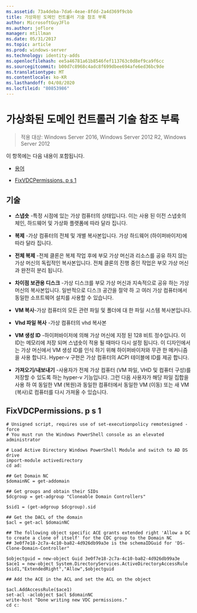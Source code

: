 ```yaml
---
ms.assetid: 73a4deba-7da6-4eae-8fdd-2a4d369f9cbb
title: 가상화된 도메인 컨트롤러 기술 참조 부록
author: MicrosoftGuyJFlo
ms.author: joflore
manager: mtillman
ms.date: 05/31/2017
ms.topic: article
ms.prod: windows-server
ms.technology: identity-adds
ms.openlocfilehash: ee5a46781a61b8546fef113763c0d8ef9ca9f6cc
ms.sourcegitcommit: b00d7c8968c4adc8f699dbee694afe6ed36bc9de
ms.translationtype: MT
ms.contentlocale: ko-KR
ms.lasthandoff: 04/08/2020
ms.locfileid: "80853986"
---
```

# <a name="virtualized-domain-controller-technical-reference-appendix"></a>가상화된 도메인 컨트롤러 기술 참조 부록

>적용 대상: Windows Server 2016, Windows Server 2012 R2, Windows Server 2012

이 항목에는 다음 내용이 포함됩니다.  
  
-   [용어](../../../ad-ds/reference/virtual-dc/../../../ad-ds/reference/virtual-dc/Virtualized-Domain-Controller-Technical-Reference-Appendix.md#BKMK_Terms)  
  
-   [FixVDCPermissions. p s 1](../../../ad-ds/reference/virtual-dc/../../../ad-ds/reference/virtual-dc/Virtualized-Domain-Controller-Technical-Reference-Appendix.md#BKMK_FixPDCPerms)  
  
## <a name="terminology"></a><a name="BKMK_Terms"></a>기술  
  
-   **스냅숏** -특정 시점에 있는 가상 컴퓨터의 상태입니다. 이는 사용 된 이전 스냅숏의 체인, 하드웨어 및 가상화 플랫폼에 따라 달라 집니다.  
  
-   **복제** -가상 컴퓨터의 전체 및 개별 복사본입니다. 가상 하드웨어 (하이퍼바이저)에 따라 달라 집니다.  
  
-   **전체 복제** -전체 클론은 복제 작업 후에 부모 가상 머신과 리소스를 공유 하지 않는 가상 머신의 독립적인 복사본입니다. 전체 클론의 진행 중인 작업은 부모 가상 머신과 완전히 분리 됩니다.  
  
-   **차이점 보관용 디스크** -가상 디스크를 부모 가상 머신과 지속적으로 공유 하는 가상 머신의 복사본입니다. 일반적으로 디스크 공간을 절약 하 고 여러 가상 컴퓨터에서 동일한 소프트웨어 설치를 사용할 수 있습니다.  
  
-   **VM 복사**-가상 컴퓨터의 모든 관련 파일 및 폴더에 대 한 파일 시스템 복사본입니다.  
  
-   **Vhd 파일 복사** -가상 컴퓨터의 vhd 복사본  
  
-   **VM 생성 ID** -하이퍼바이저에 의해 가상 머신에 지정 된 128 비트 정수입니다. 이 ID는 메모리에 저장 되며 스냅숏이 적용 될 때마다 다시 설정 됩니다. 이 디자인에서는 가상 머신에서 VM 생성 ID를 인식 하기 위해 하이퍼바이저와 무관 한 메커니즘을 사용 합니다. Hyper-v 구현은 가상 컴퓨터의 ACPI 테이블에 ID를 제공 합니다.  
  
-   **가져오기/내보내기** -사용자가 전체 가상 컴퓨터 (VM 파일, VHD 및 컴퓨터 구성)를 저장할 수 있도록 하는 hyper-v 기능입니다. 그런 다음 사용자가 해당 파일 집합을 사용 하 여 동일한 VM (복원)과 동일한 컴퓨터에서 동일한 VM (이동) 또는 새 VM (복사)로 컴퓨터를 다시 가져올 수 있습니다.  
  
## <a name="fixvdcpermissionsps1"></a><a name="BKMK_FixPDCPerms"></a>FixVDCPermissions. p s 1  
  
```  
# Unsigned script, requires use of set-executionpolicy remotesigned -force  
# You must run the Windows PowerShell console as an elevated administrator  
  
# Load Active Directory Windows PowerShell Module and switch to AD DS drive  
import-module activedirectory  
cd ad:  
  
## Get Domain NC  
$domainNC = get-addomain  
  
## Get groups and obtain their SIDs   
$dcgroup = get-adgroup "Cloneable Domain Controllers"  
  
$sid1 = (get-adgroup $dcgroup).sid  
  
## Get the DACL of the domain  
$acl = get-acl $domainNC  
  
## The following object specific ACE grants extended right 'Allow a DC to create a clone of itself' for the CDC group to the Domain NC  
## 3e0f7e18-2c7a-4c10-ba82-4d926db99a3e is the schemaIDGuid for 'DS-Clone-Domain-Controller"  
  
$objectguid = new-object Guid 3e0f7e18-2c7a-4c10-ba82-4d926db99a3e  
$ace1 = new-object System.DirectoryServices.ActiveDirectoryAccessRule $sid1,"ExtendedRight","Allow",$objectguid  
  
## Add the ACE in the ACL and set the ACL on the object   
  
$acl.AddAccessRule($ace1)  
set-acl -aclobject $acl $domainNC  
write-host "Done writing new VDC permissions."  
cd c:   
```  
  


